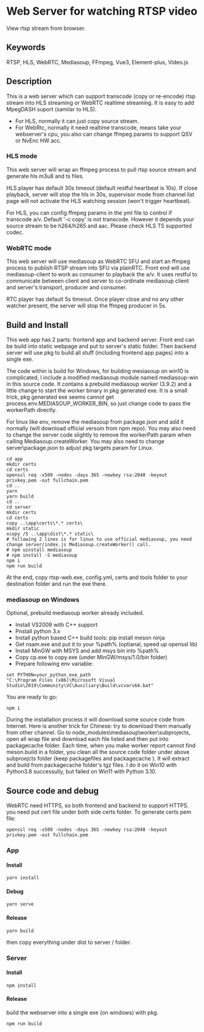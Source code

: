 # Web Server for watching RTSP video

View rtsp stream from browser.

## Keywords

RTSP, HLS, WebRTC, Mediasoup, FFmpeg, Vue3, Element-plus, Video.js

## Description

This is a web server which can support transcode (copy or re-encode) rtsp stream into HLS streaming or WebRTC realtime streaming. It is easy to add MpegDASH suport (samilar to HLS).

* For HLS, normally it can just copy source stream.
* For WebRtc, normally it need realtime transcode, means take your webserver's cpu, you also can change ffmpeg params to support QSV or NvEnc HW acc.

### HLS mode

This web server will wrap an ffmpeg process to pull rtsp source stream and generate hls m3u8 and ts files.

HLS player has default 30s timeout (default restful heartbeat is 10s). If close playback, server will stop the hls in 30s, supervisor mode from channel list page will not activate the HLS watching session (won't trigger heartbeat).

For HLS, you can config ffmpeg params in the yml file to control if transcode a/v. Default '-c copy' is not transcode. However it depends your source stream to be h264/h265 and aac. Please check HLS TS supported codec.

### WebRTC mode

This web server will use mediasoup as WebRTC SFU and start an ffmpeg process to publish RTSP stream into SFU via plainRTC. Front end will use mediasoup-client to work as consumer to playback the a/v. It uses restful to communicate between client and server to co-ordinate mediasoup client and server's transport, producer and consumer.

RTC player has default 5s timeout. Once player close and no any other watcher present, the server will stop the ffmpeg producer in 5s.

## Build and Install

This web app has 2 parts: frontend app and backend server. Front end can be build into static webpage and put to server's static folder. Then backend server will use pkg to build all stuff (including frontend app pages) into a single exe.

The code within is build for Windows, for building mesiasoup on win10 is complicated, I include a modified mediasoup module named mediasoup-win in this source code. It contains a prebuild mediasoup worker (3.9.2) and a little change to start the worker binary in pkg generated exe. It is a small trick, pkg generated exe seems cannot get process.env.MEDIASOUP_WORKER_BIN, so just change code to pass the workerPath directly.

For linux like env, remove the mediasoup from package.json and add it normally (will download official versoin from npm repo). You may also need to change the server code slightly to remove the workerPath param when calling Mediasoup.createWorker. You may also need to change server\package.json to adjust pkg targets param for Linux.

```shell
cd app
mkdir certs
cd certs
openssl req -x509 -nodes -days 365 -newkey rsa:2048 -keyout privkey.pem -out fullchain.pem
cd ..
yarn
yarn build
cd ..
cd server
mkdir certs
cd certs
copy ..\app\certs\*.* certs\
mkdir static
xcopy /S ..\app\dist\*.* static\
# following 2 lines is for linux to use official mediasoup, you need change server/index.js Mediasoup.createWorker() call.
# npm uinstall mediasoup
# npm install -S mediasoup
npm i
npm run build
```

At the end, copy rtsp-web.exe, config.yml, certs and tools folder to your destination folder and run the exe there.

### mediasoup on Windows

Optional, prebuild mediasoup worker already included.

* Install VS2009 with C++ support
* Pnstall python 3.x
* Install python based C++ build tools: pip install meson ninja
* Get nsam.exe and put it to your %path% (optianal, speed up openssl lib)
* Install MinGW with MSYS and add msys bin into %path%
* Copy cp.exe to copy.exe (under MinGW/msys/1.0/bin folder)
* Prepare following env variable:

```shell
set PYTHON=your_python_exe_path
"C:\Program Files (x86)\Microsoft Visual Studio\2019\Community\VC\Auxiliary\Build\vcvars64.bat"
```

You are ready to go:

```shell
npm i
```

During the installation process it will download some source code from Internet. Here is another trick for Chinese: try to download them manually from other channel. Go to node_modules\mediasoup\worker\subprojects\, open all wrap file and download each file listed and then put into packagecache folder. Each time, when you make worker report cannot find meson.build in a folder, you clean all the source code folder under above subproejcts folder (keep packagefiles and packagecache ). It will extract and build from packagecache folder's tgz files. I do it on Win10 with Python3.8 successully, but failed on Win11 with Python 3.10.

## Source code and debug

WebRTC need HTTPS, so both frontend and backend to support HTTPS. you need put cert file under both side certs folder. To generate certs pem file:

```shell
openssl req -x509 -nodes -days 365 -newkey rsa:2048 -keyout privkey.pem -out fullchain.pem
```

### App

#### Install

```shell
yarn install
```

#### Debug

```shell
yarn serve
```

#### Release

```shell
yarn build
```

then copy everything under dist to server / folder.

### Server

#### Install

```shell
npm install
```

#### Release

build the webserver into a single exe (on windows) with pkg.

```shell
npm run build
```
